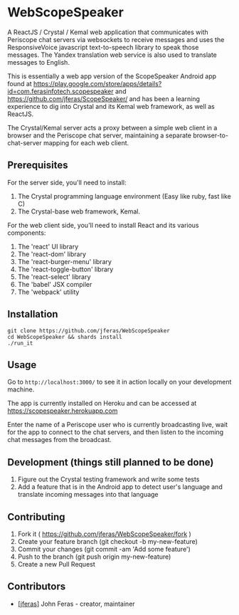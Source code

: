 # WebScopeSpeaker

A ReactJS / Crystal / Kemal web application that communicates with Periscope chat servers via websockets to receive messages and uses the ResponsiveVoice javascript text-to-speech library to speak those messages.  The Yandex translation web service is also used to translate messages to English.

This is essentially a web app version of the ScopeSpeaker Android app found at https://play.google.com/store/apps/details?id=com.ferasinfotech.scopespeaker and https://github.com/jferas/ScopeSpeaker/ and has been a learning experience to dig into Crystal and its Kemal web framework, as well as ReactJS.

The Crystal/Kemal server acts a proxy between a simple web client in a browser and the Periscope chat server, maintaining a separate browser-to-chat-server mapping for each web client.

## Prerequisites


For the server side, you'll need to install:

1. The Crystal programming language environment (Easy like ruby, fast like C)
2. The Crystal-base web framework, Kemal.

For the web client side, you'll need to install React and its various components:

1. The 'react' UI library
2. The 'react-dom' library
3. The 'react-burger-menu' library
4. The 'react-toggle-button' library
5. The 'react-select' library
6. The 'babel' JSX compiler
7. The 'webpack' utility

## Installation


```
git clone https://github.com/jferas/WebScopeSpeaker
cd WebScopeSpeaker && shards install
./run_it
```

## Usage

Go to `http://localhost:3000/` to see it in action locally on your development machine.

The app is currently installed on Heroku and can be accessed at https://scopespeaker.herokuapp.com

Enter the name of a Periscope user who is currently broadcasting live, wait for the app to connect to the chat servers, and then listen to the incoming chat messages from the broadcast.

## Development (things still planned to be done)

1. Figure out the Crystal testing framework and write some tests
2. Add a feature that is in the Android app to detect user's language and translate incoming messages into that language

## Contributing

1. Fork it ( https://github.com/jferas/WebScopeSpeaker/fork )
2. Create your feature branch (git checkout -b my-new-feature)
3. Commit your changes (git commit -am 'Add some feature')
4. Push to the branch (git push origin my-new-feature)
5. Create a new Pull Request

## Contributors

- [[jferas]](https://github.com/jferas) John Feras - creator, maintainer
